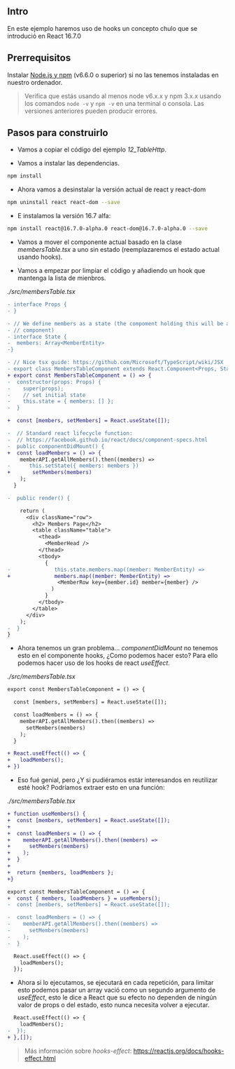 ## Intro

En este ejemplo haremos uso de hooks un concepto chulo que se introdució en React 16.7.0

## Prerrequisitos

Instalar [Node.js y npm](https://nodejs.org/en/) (v6.6.0 o superior) si no las tenemos instaladas en nuestro ordenador.

> Verifica que estás usando al menos node v6.x.x y npm 3.x.x usando los comandos `node -v` y `npm -v` en una terminal o consola. Las versiones anteriores pueden producir errores.

## Pasos para construirlo

- Vamos a copiar el código del ejemplo _12_TableHttp_.

- Vamos a instalar las dependencias.

```bash
npm install
```

- Ahora vamos a desinstalar la versión actual de react y react-dom

```bash
npm uninstall react react-dom --save
```

- E instalamos la versión 16.7 alfa:

```bash
npm install react@16.7.0-alpha.0 react-dom@16.7.0-alpha.0 --save
```

- Vamos a mover el componente actual basado en la clase _membersTable.tsx_ a uno sin estado (reemplazaremos el estado actual usando hooks).

- Vamos a empezar por limpiar el código y añadiendo un hook que mantenga la lista de mienbros.

_./src/membersTable.tsx_

```diff
- interface Props {
- }

- // We define members as a state (the compoment holding this will be a container
- // component)
- interface State {
-  members: Array<MemberEntity>
-}

- // Nice tsx guide: https://github.com/Microsoft/TypeScript/wiki/JSX
- export class MembersTableComponent extends React.Component<Props, State> {
+ export const MembersTableComponent = () => {
-  constructor(props: Props) {
-    super(props);
-    // set initial state
-    this.state = { members: [] };
-  }

+  const [members, setMembers] = React.useState([]);

-  // Standard react lifecycle function:
-  // https://facebook.github.io/react/docs/component-specs.html
-  public componentDidMount() {
+  const loadMembers = () => {
    memberAPI.getAllMembers().then((members) =>
-      this.setState({ members: members })
+       setMembers(members)
    );
  }

-  public render() {

    return (
      <div className="row">
        <h2> Members Page</h2>
        <table className="table">
          <thead>
            <MemberHead />
          </thead>
          <tbody>
            {
-              this.state.members.map((member: MemberEntity) =>
+              members.map((member: MemberEntity) =>
                <MemberRow key={member.id} member={member} />
              )
            }
          </tbody>
        </table>
      </div>
    );
-  }
}
```

- Ahora tenemos un gran problema... _componentDidMount_ no tenemos esto en el componente hooks, ¿Como podemos hacer esto? Para ello podemos hacer uso de los hooks de react _useEffect_.

_./src/membersTable.tsx_

```diff
export const MembersTableComponent = () => {

  const [members, setMembers] = React.useState([]);

  const loadMembers = () => {
    memberAPI.getAllMembers().then((members) =>
      setMembers(members)
    );
  }

+ React.useEffect(() => {
+   loadMembers();
+ })
```

- Eso fué genial, pero ¿Y si pudiéramos estár interesandos en reutilizar esté hook? Podríamos extraer esto en una función:

_./src/membersTable.tsx_

```diff
+ function useMembers() {
+  const [members, setMembers] = React.useState([]);
+
+  const loadMembers = () => {
+    memberAPI.getAllMembers().then((members) =>
+      setMembers(members)
+    );
+  }
+
+  return {members, loadMembers };
+}

export const MembersTableComponent = () => {
+  const { members, loadMembers } = useMembers();
-  const [members, setMembers] = React.useState([]);

-  const loadMembers = () => {
-    memberAPI.getAllMembers().then((members) =>
-      setMembers(members)
-    );
-  }

  React.useEffect(() => {
    loadMembers();
  });
```

-  Ahora si lo ejecutamos, se ejecutará en cada repetición, para limitar esto podemos pasar un array vació como un segundo argumento de _useEffect_, esto le dice a React que su efecto no dependen de ningún valor de props o del estado, esto nunca necesita volver a ejecutar.

```diff
  React.useEffect(() => {
    loadMembers();
-  });
+ },[]);
```

> Más información sobre _hooks-effect_: https://reactjs.org/docs/hooks-effect.html